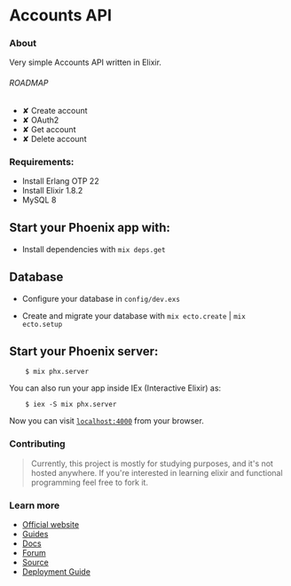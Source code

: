 # Accounts API

### About

Very simple Accounts API written in Elixir.
 
###### ROADMAP

- ✘︎ Create account
- ✘ OAuth2
- ✘ Get account
- ✘ Delete account

### Requirements:

- Install Erlang OTP 22
- Install Elixir 1.8.2
- MySQL 8

## Start your Phoenix app with:

* Install dependencies with `mix deps.get`

## Database

* Configure your database in `config/dev.exs`

* Create and migrate your database with `mix ecto.create` | `mix ecto.setup`

## Start your Phoenix server:

```
    $ mix phx.server
```

You can also run your app inside IEx (Interactive Elixir) as:

```
    $ iex -S mix phx.server
```

Now you can visit [`localhost:4000`](http://localhost:4000) from your browser.

### Contributing

> Currently, this project is mostly for studying purposes, and it's not hosted anywhere.
> If you're interested in learning elixir and functional programming feel free to fork it.

### Learn more

  * [Official website](https://www.phoenixframework.org)
  * [Guides](https://hexdocs.pm/phoenix/overview.html)
  * [Docs](https://hexdocs.pm/phoenix)
  * [Forum](https://elixirforum.com/c/phoenix-forum)
  * [Source](https://github.com/phoenixframework/phoenix)
  * [Deployment Guide](https://hexdocs.pm/phoenix/deployment.html)
